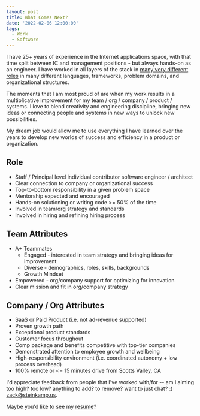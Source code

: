 ```yaml
---
layout: post
title: What Comes Next?
date: '2022-02-06 12:00:00'
tags:
  - Work
  - Software
---
```


I have 25+ years of experience in the Internet applications space, with that time split between IC and management positions - but always hands-on as an engineer. I have worked in all layers of the stack in [many very different roles](/resume/) in many different languages, frameworks, problem domains, and organizational structures.

The moments that I am most proud of are when my work results in a multiplicative improvement for my team / org / company / product / systems. I love to blend creativity and engineering discipline, bringing new ideas or connecting people and systems in new ways to unlock new possibilities.

My dream job would allow me to use everything I have learned over the years to develop new worlds of success and efficiency in a product or organization.

## Role

- Staff / Principal level individual contributor software engineer / architect
- Clear connection to company or organizational success
- Top-to-bottom responsibility in a given problem space
- Mentorship expected and encouraged
- Hands-on solutioning or writing code >= 50% of the time
- Involved in team/org strategy and standards
- Involved in hiring and refining hiring process

## Team Attributes

- A+ Teammates
  - Engaged - interested in team strategy and bringing ideas for improvement
  - Diverse - demographics, roles, skills, backgrounds
  - Growth Mindset
- Empowered - org/company support for optimizing for innovation
- Clear mission and fit in org/company strategy

## Company / Org Attributes

- SaaS or Paid Product (i.e. not ad-revenue supported)
- Proven growth path
- Exceptional product standards
- Customer focus throughout
- Comp package and benefits competitive with top-tier companies
- Demonstrated attention to employee growth and wellbeing
- High-responsibility environment (i.e. coordinated autonomy + low process overhead)
- 100% remote or <= 15 minutes drive from Scotts Valley, CA

I'd appreciate feedback from people that I've worked with/for -- am I aiming too high? too low? anything to add? to remove? want to just chat? :) [zack@steinkamp.us](mailto:zack@steinkamp.us).

Maybe you'd like to see my [resume](/resume/)?
